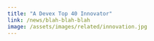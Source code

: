 ```yaml
---
title: "A Devex Top 40 Innovator"
link: /news/blah-blah-blah
image: /assets/images/related/innovation.jpg
---
```

